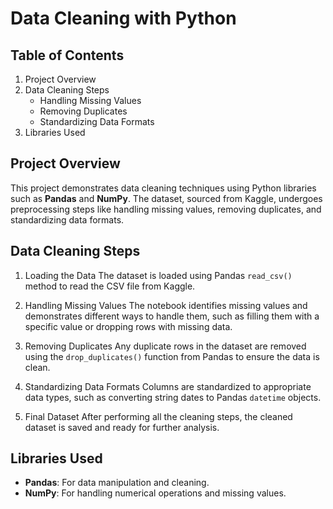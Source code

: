 # Data Cleaning with Python



## Table of Contents

1. Project Overview
2. Data Cleaning Steps
    - Handling Missing Values
    - Removing Duplicates
    - Standardizing Data Formats
3. Libraries Used


## Project Overview
This project demonstrates data cleaning techniques using Python libraries such as **Pandas** and **NumPy**. The dataset, sourced from Kaggle, undergoes preprocessing steps like handling missing values, removing duplicates, and standardizing data formats. 

## Data Cleaning Steps
1. Loading the Data
The dataset is loaded using Pandas `read_csv()` method to read the CSV file from Kaggle.

2. Handling Missing Values
The notebook identifies missing values and demonstrates different ways to handle them, such as filling them with a specific value or dropping rows with missing data.

3. Removing Duplicates
Any duplicate rows in the dataset are removed using the `drop_duplicates()` function from Pandas to ensure the data is clean.

4. Standardizing Data Formats
Columns are standardized to appropriate data types, such as converting string dates to Pandas `datetime` objects.

5. Final Dataset
After performing all the cleaning steps, the cleaned dataset is saved and ready for further analysis.

## Libraries Used
- **Pandas**: For data manipulation and cleaning.
- **NumPy**: For handling numerical operations and missing values.
